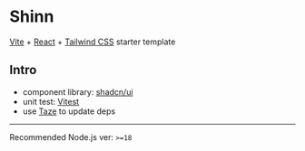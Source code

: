 # Shinn

[Vite](https://vitejs.dev/) + [React](https://react.dev/) + [Tailwind CSS](https://tailwindcss.com/) starter template

## Intro
- component library: [shadcn/ui](https://ui.shadcn.com/)
- unit test: [Vitest](https://vitest.dev/)
- use [Taze](https://github.com/antfu/taze) to update deps
---
Recommended Node.js ver: `>=18`